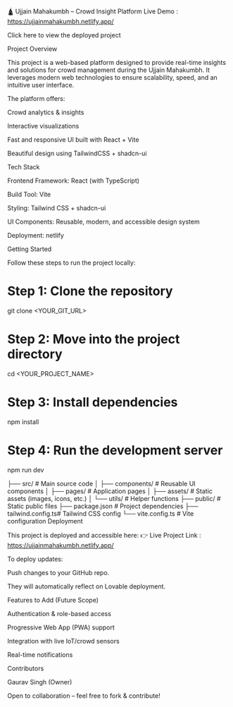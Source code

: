 🛕 Ujjain Mahakumbh – Crowd Insight Platform
 Live Demo : https://ujjainmahakumbh.netlify.app/

Click here to view the deployed project

Project Overview

This project is a web-based platform designed to provide real-time insights and solutions for crowd management during the Ujjain Mahakumbh. It leverages modern web technologies to ensure scalability, speed, and an intuitive user interface.

The platform offers:

 Crowd analytics & insights

 Interactive visualizations

 Fast and responsive UI built with React + Vite

 Beautiful design using TailwindCSS + shadcn-ui

 Tech Stack

Frontend Framework: React (with TypeScript)

Build Tool: Vite

Styling: Tailwind CSS + shadcn-ui

UI Components: Reusable, modern, and accessible design system

Deployment: netlify

Getting Started

Follow these steps to run the project locally:


# Step 1: Clone the repository
git clone <YOUR_GIT_URL>

# Step 2: Move into the project directory
cd <YOUR_PROJECT_NAME>

# Step 3: Install dependencies
npm install

# Step 4: Run the development server
npm run dev

├── src/              # Main source code
│   ├── components/   # Reusable UI components
│   ├── pages/        # Application pages
│   ├── assets/       # Static assets (images, icons, etc.)
│   └── utils/        # Helper functions
├── public/           # Static public files
├── package.json      # Project dependencies
├── tailwind.config.ts# Tailwind CSS config
└── vite.config.ts    # Vite configuration
Deployment

This project is deployed and accessible here:
👉 Live Project Link : https://ujjainmahakumbh.netlify.app/

To deploy updates:


Push changes to your GitHub repo.

They will automatically reflect on Lovable deployment.

Features to Add (Future Scope)

 Authentication & role-based access

 Progressive Web App (PWA) support

 Integration with live IoT/crowd sensors

 Real-time notifications

 Contributors

Gaurav Singh (Owner)

Open to collaboration – feel free to fork & contribute!

